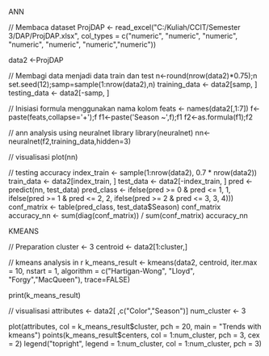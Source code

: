 ANN

// Membaca dataset
ProjDAP <- read_excel("C:/Kuliah/CCIT/Semester 3/DAP/ProjDAP.xlsx",
col_types = c("numeric", "numeric", "numeric",
"numeric", "numeric", "numeric","numeric"))

data2 <-ProjDAP

// Membagi data menjadi data train dan test
n<-round(nrow(data2)*0.75);n
set.seed(12);samp=sample(1:nrow(data2),n)
training_data <- data2[samp, ]
testing_data <- data2[-samp, ]

// Inisiasi formula menggunakan nama kolom
feats <- names(data2[,1:7])
f<-paste(feats,collapse='+');f
f1<-paste('Season ~',f);f1
f2<-as.formula(f1);f2

// ann analysis using neuralnet library
library(neuralnet)
nn<-neuralnet(f2,training_data,hidden=3)

// visualisasi
plot(nn)

// testing accuracy
index_train <- sample(1:nrow(data2), 0.7 * nrow(data2))
train_data <- data2[index_train, ]
test_data <- data2[-index_train, ]
pred <- predict(nn, test_data)
pred_class <-
    ifelse(pred >= 0 & pred <= 1, 1, 
           ifelse(pred >= 1 & pred <= 2, 2, 
                  ifelse(pred >= 2 & pred <= 3, 3, 4)))
conf_matrix <- table(pred_class, test_data$Season)
conf_matrix
accuracy_nn <- sum(diag(conf_matrix)) / sum(conf_matrix)
accuracy_nn

KMEANS

// Preparation 
cluster <- 3
centroid <- data2[1:cluster,]

// kmeans analysis in r 
k_means_result <- kmeans(data2, centroid, iter.max = 10, nstart = 1,
algorithm = c("Hartigan-Wong", "Lloyd", "Forgy","MacQueen"), trace=FALSE)

print(k_means_result)

// visualisasi
attributes <- data2[ ,c("Color","Season")]
num_cluster <- 3

plot(attributes, col = k_means_result$cluster, pch = 20, main = "Trends with kmeans")
points(k_means_result$centers, col = 1:num_cluster, pch = 3, cex = 2)
legend("topright", legend = 1:num_cluster, col = 1:num_cluster, pch = 3)
